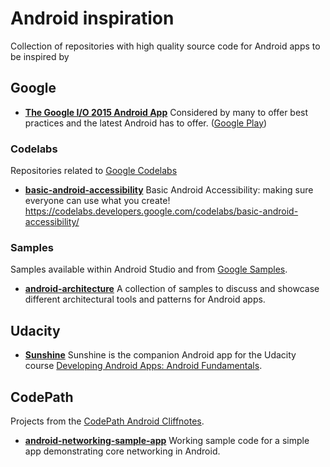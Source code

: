 # Android inspiration
Collection of repositories with high quality source code for Android apps to be inspired by


## Google

- **[The Google I/O 2015 Android App](https://github.com/google/iosched)** 
Considered by many to offer best practices and the latest Android has to offer. 
([Google Play](https://play.google.com/store/apps/details?id=com.google.samples.apps.iosched))

### Codelabs

Repositories related to [Google Codelabs](https://codelabs.developers.google.com/)

- **[basic-android-accessibility](https://github.com/googlecodelabs/basic-android-accessibility)** 
Basic Android Accessibility: making sure everyone can use what you create! https://codelabs.developers.google.com/codelabs/basic-android-accessibility/

### Samples

Samples available within Android Studio and from [Google Samples](https://github.com/googlesamples/).

- **[android-architecture](https://github.com/googlesamples/android-architecture)** 
A collection of samples to discuss and showcase different architectural tools and patterns for Android apps.

## Udacity 

- **[Sunshine](https://github.com/udacity/Sunshine-Version-2)** 
Sunshine is the companion Android app for the Udacity course [Developing Android Apps: Android Fundamentals](https://www.udacity.com/course/ud853).

## CodePath

Projects from the [CodePath Android Cliffnotes](https://github.com/codepath/android_guides/wiki).

- **[android-networking-sample-app](https://github.com/codepath/android-networking-sample-app)**
Working sample code for a simple app demonstrating core networking in Android.
